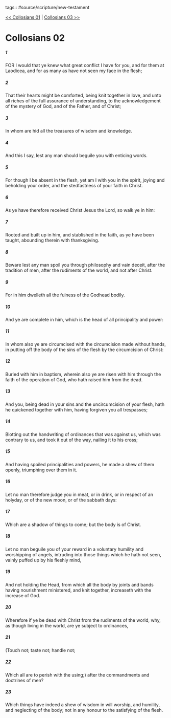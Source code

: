 tags:: #source/scripture/new-testament

[<< Collosians 01](new-testament/12_Collosians/Collosians_01.md) | [Collosians 03 >>](new-testament/12_Collosians/Collosians_03.md)

# Collosians 02

##### 1

FOR I would that ye knew what great conflict I have for you, and for them at Laodicea, and for as many as have not seen my face in the flesh;

##### 2

That their hearts might be comforted, being knit together in love, and unto all riches of the full assurance of understanding, to the acknowledgement of the mystery of God, and of the Father, and of Christ;

##### 3

In whom are hid all the treasures of wisdom and knowledge.

##### 4

And this I say, lest any man should beguile you with enticing words.

##### 5

For though I be absent in the flesh, yet am I with you in the spirit, joying and beholding your order, and the stedfastness of your faith in Christ.

##### 6

As ye have therefore received Christ Jesus the Lord, so walk ye in him:

##### 7

Rooted and built up in him, and stablished in the faith, as ye have been taught, abounding therein with thanksgiving.

##### 8

Beware lest any man spoil you through philosophy and vain deceit, after the tradition of men, after the rudiments of the world, and not after Christ.

##### 9

For in him dwelleth all the fulness of the Godhead bodily.

##### 10

And ye are complete in him, which is the head of all principality and power:

##### 11

In whom also ye are circumcised with the circumcision made without hands, in putting off the body of the sins of the flesh by the circumcision of Christ:

##### 12

Buried with him in baptism, wherein also ye are risen with him through the faith of the operation of God, who hath raised him from the dead.

##### 13

And you, being dead in your sins and the uncircumcision of your flesh, hath he quickened together with him, having forgiven you all trespasses;

##### 14

Blotting out the handwriting of ordinances that was against us, which was contrary to us, and took it out of the way, nailing it to his cross;

##### 15

And having spoiled principalities and powers, he made a shew of them openly, triumphing over them in it.

##### 16

Let no man therefore judge you in meat, or in drink, or in respect of an holyday, or of the new moon, or of the sabbath days:

##### 17

Which are a shadow of things to come; but the body is of Christ.

##### 18

Let no man beguile you of your reward in a voluntary humility and worshipping of angels, intruding into those things which he hath not seen, vainly puffed up by his fleshly mind,

##### 19

And not holding the Head, from which all the body by joints and bands having nourishment ministered, and knit together, increaseth with the increase of God.

##### 20

Wherefore if ye be dead with Christ from the rudiments of the world, why, as though living in the world, are ye subject to ordinances,

##### 21

(Touch not; taste not; handle not;

##### 22

Which all are to perish with the using;) after the commandments and doctrines of men?

##### 23

Which things have indeed a shew of wisdom in will worship, and humility, and neglecting of the body; not in any honour to the satisfying of the flesh.
